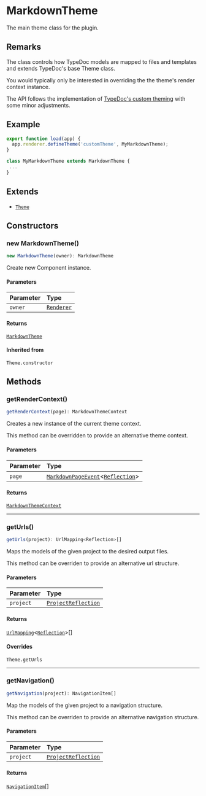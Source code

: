 # MarkdownTheme

The main theme class for the plugin.

## Remarks

The class controls how TypeDoc models are mapped to files and templates and extends TypeDoc's base Theme class.

You would typically only be interested in overriding the the theme's render context instance.

The API follows the implementation of [TypeDoc's custom theming](https://github.com/TypeStrong/typedoc/blob/master/internal-docs/custom-themes.md) with some minor adjustments.

## Example

```ts
export function load(app) {
  app.renderer.defineTheme('customTheme', MyMarkdownTheme);
}

class MyMarkdownTheme extends MarkdownTheme {
 ...
}
```

## Extends

- [`Theme`](https://typedoc.org/api/classes/Theme.html)

## Constructors

### new MarkdownTheme()

```ts
new MarkdownTheme(owner): MarkdownTheme
```

Create new Component instance.

#### Parameters

| Parameter | Type |
| :------ | :------ |
| `owner` | [`Renderer`](https://typedoc.org/api/classes/Renderer.html) |

#### Returns

[`MarkdownTheme`](/api-docs/Class.MarkdownTheme.md)

#### Inherited from

`Theme.constructor`

## Methods

### getRenderContext()

```ts
getRenderContext(page): MarkdownThemeContext
```

Creates a new instance of the current theme context.

This method can be overridden to provide an alternative theme context.

#### Parameters

| Parameter | Type |
| :------ | :------ |
| `page` | [`MarkdownPageEvent`](/api-docs/Class.MarkdownPageEvent.md)\<[`Reflection`](https://typedoc.org/api/classes/Models.Reflection.html)\> |

#### Returns

[`MarkdownThemeContext`](/api-docs/Class.MarkdownThemeContext.md)

***

### getUrls()

```ts
getUrls(project): UrlMapping<Reflection>[]
```

Maps the models of the given project to the desired output files.

This method can be overriden to provide an alternative url structure.

#### Parameters

| Parameter | Type |
| :------ | :------ |
| `project` | [`ProjectReflection`](https://typedoc.org/api/classes/Models.ProjectReflection.html) |

#### Returns

[`UrlMapping`](/api-docs/Interface.UrlMapping.md)\<[`Reflection`](https://typedoc.org/api/classes/Models.Reflection.html)\>[]

#### Overrides

`Theme.getUrls`

***

### getNavigation()

```ts
getNavigation(project): NavigationItem[]
```

Map the models of the given project to a navigation structure.

This method can be overriden to provide an alternative navigation structure.

#### Parameters

| Parameter | Type |
| :------ | :------ |
| `project` | [`ProjectReflection`](https://typedoc.org/api/classes/Models.ProjectReflection.html) |

#### Returns

[`NavigationItem`](/api-docs/Interface.NavigationItem.md)[]
